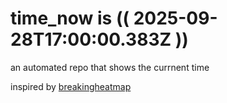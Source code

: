 # time_now is (( 2025-09-28T17:00:00.383Z ))

an automated repo that shows the currnent time

inspired by [breakingheatmap](https://github.com/breakingheatmap/breakingheatmap)